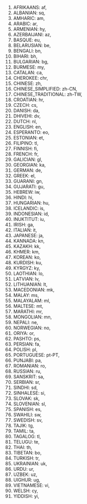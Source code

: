 1. AFRIKAANS: af,
1. ALBANIAN: sq,
1. AMHARIC: am,
1. ARABIC: ar,
1. ARMENIAN: hy,
1. AZERBAIJANI: az,
1. BASQUE: eu,
1. BELARUSIAN: be,
1. BENGALI: bn,
1. BIHARI: bh,
1. BULGARIAN: bg,
1. BURMESE: my,
1. CATALAN: ca,
1. CHEROKEE: chr,
1. CHINESE: zh,
1. CHINESE_SIMPLIFIED: zh-CN,
1. CHINESE_TRADITIONAL: zh-TW,
1. CROATIAN: hr,
1. CZECH: cs,
1. DANISH: da,
1. DHIVEHI: dv,
1. DUTCH: nl,  
1. ENGLISH: en,
1. ESPERANTO: eo,
1. ESTONIAN: et,
1. FILIPINO: tl,
1. FINNISH: fi,
1. FRENCH: fr,
1. GALICIAN: gl,
1. GEORGIAN: ka,
1. GERMAN: de,
1. GREEK: el,
1. GUARANI: gn,
1. GUJARATI: gu,
1. HEBREW: iw,
1. HINDI: hi,
1. HUNGARIAN: hu,
1. ICELANDIC: is,
1. INDONESIAN: id,
1. INUKTITUT: iu,
1. IRISH: ga,
1. ITALIAN: it,
1. JAPANESE: ja,
1. KANNADA: kn,
1. KAZAKH: kk,
1. KHMER: km,
1. KOREAN: ko,
1. KURDISH: ku,
1. KYRGYZ: ky,
1. LAOTHIAN: lo,
1. LATVIAN: lv,
1. LITHUANIAN: lt,
1. MACEDONIAN: mk,
1. MALAY: ms,
1. MALAYALAM: ml,
1. MALTESE: mt,
1. MARATHI: mr,
1. MONGOLIAN: mn,
1. NEPALI: ne,
1. NORWEGIAN: no,
1. ORIYA: or,
1. PASHTO: ps,
1. PERSIAN: fa,
1. POLISH: pl,
1. PORTUGUESE: pt-PT,
1. PUNJABI: pa,
1. ROMANIAN: ro,
1. RUSSIAN: ru,
1. SANSKRIT: sa,
1. SERBIAN: sr,
1. SINDHI: sd,
1. SINHALESE: si,
1. SLOVAK: sk,
1. SLOVENIAN: sl,
1. SPANISH: es,
1. SWAHILI: sw,
1. SWEDISH: sv,
1. TAJIK: tg,
1. TAMIL: ta,
1. TAGALOG: tl,
1. TELUGU: te,
1. THAI: th,
1. TIBETAN: bo,
1. TURKISH: tr,
1. UKRAINIAN: uk,
1. URDU: ur,
1. UZBEK: uz,
1. UIGHUR: ug,
1. VIETNAMESE: vi,
1. WELSH: cy,
1. YIDDISH: yi,
